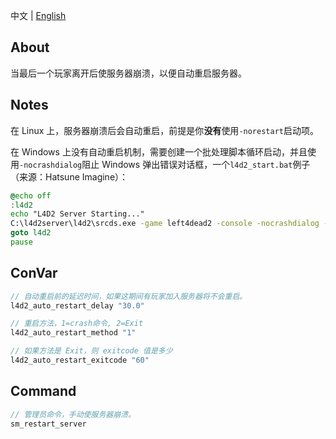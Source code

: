 中文 | [English](./README_EN.md)

## About
当最后一个玩家离开后使服务器崩溃，以便自动重启服务器。

## Notes
在 Linux 上，服务器崩溃后会自动重启，前提是你**没有**使用`-norestart`启动项。

在 Windows 上没有自动重启机制，需要创建一个批处理脚本循环启动，并且使用`-nocrashdialog`阻止 Windows 弹出错误对话框，一个`l4d2_start.bat`例子（来源：Hatsune Imagine）：
```bat
@echo off
:l4d2
echo "L4D2 Server Starting..."
C:\l4d2server\l4d2\srcds.exe -game left4dead2 -console -nocrashdialog -port 35018 -tickrate 100 -ip 0.0.0.0 +map c2m1 +exec server.cfg
goto l4d2
pause
```

## ConVar
```c
// 自动重启前的延迟时间，如果这期间有玩家加入服务器将不会重启。
l4d2_auto_restart_delay "30.0"

// 重启方法，1=crash命令, 2=Exit
l4d2_auto_restart_method "1"

// 如果方法是 Exit，则 exitcode 值是多少
l4d2_auto_restart_exitcode "60"
```

## Command
```c
// 管理员命令，手动使服务器崩溃。
sm_restart_server
```
